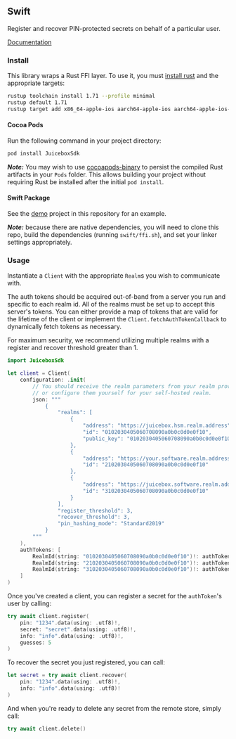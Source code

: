 ## Swift

Register and recover PIN-protected secrets on behalf of a particular user.

[Documentation](https://docs:JU1C380X@docs.juicebox.xyz/swift/documentation/juiceboxsdk/)

### Install

This library wraps a Rust FFI layer. To use it, you must [install rust](https://www.rust-lang.org/tools/install) and the appropriate targets:

```sh
rustup toolchain install 1.71 --profile minimal
rustup default 1.71
rustup target add x86_64-apple-ios aarch64-apple-ios aarch64-apple-ios-sim
```

#### Cocoa Pods

Run the following command in your project directory:

```sh
pod install JuiceboxSdk
```

**_Note:_** You may wish to use [cocoapods-binary](https://guides.cocoapods.org/plugins/pre-compiling-dependencies.html) to persist the compiled Rust artifacts in your `Pods` folder. This allows building your project without requiring Rust be installed after the initial `pod install`.

#### Swift Package

See the [demo](demo) project in this repository for an example.

**_Note:_** because there are native dependencies, you will need to clone this repo, build the dependencies (running `swift/ffi.sh`), and set your linker settings appropriately.

### Usage

Instantiate a `Client` with the appropriate `Realm`s you wish to communicate with.

The auth tokens should be acquired out-of-band from a server you run and specific to each realm id. All of the realms must be set up to accept this server's tokens. You can either provide a map of tokens that are valid for the lifetime of the client or implement the `Client.fetchAuthTokenCallback` to dynamically fetch tokens as necessary.

For maximum security, we recommend utilizing multiple realms with a register and recover threshold greater than 1.

```swift
import JuiceboxSdk

let client = Client(
    configuration: .init(
        // You should receive the realm parameters from your realm provider,
        // or configure them yourself for your self-hosted realm.
        json: """
            {
                "realms": [
                    {
                        "address": "https://juicebox.hsm.realm.address",
                        "id": "0102030405060708090a0b0c0d0e0f10",
                        "public_key": "0102030405060708090a0b0c0d0e0f101112131415161718191a1b1c1d1e1f20"
                    },
                    {
                        "address": "https://your.software.realm.address",
                        "id": "2102030405060708090a0b0c0d0e0f10"
                    },
                    {
                        "address": "https://juicebox.software.realm.address",
                        "id": "3102030405060708090a0b0c0d0e0f10"
                    }
                ],
                "register_threshold": 3,
                "recover_threshold": 3,
                "pin_hashing_mode": "Standard2019"
            }
        """
    ),
    authTokens: [
        RealmId(string: "0102030405060708090a0b0c0d0e0f10")!: authToken1,
        RealmId(string: "2102030405060708090a0b0c0d0e0f10")!: authToken2,
        RealmId(string: "3102030405060708090a0b0c0d0e0f10")!: authToken3
    ]
)
```

Once you've created a client, you can register a secret for the `authToken`'s user by calling:

```swift
try await client.register(
    pin: "1234".data(using: .utf8)!,
    secret: "secret".data(using: .utf8)!,
    info: "info".data(using: .utf8)!,
    guesses: 5
)
```

To recover the secret you just registered, you can call:

```swift
let secret = try await client.recover(
    pin: "1234".data(using: .utf8)!,
    info: "info".data(using: .utf8)!
)
```

And when you're ready to delete any secret from the remote store, simply call:

```swift
try await client.delete()
```
